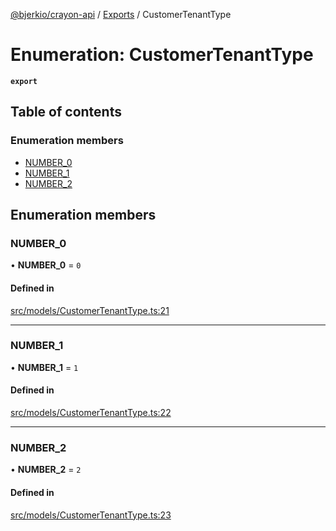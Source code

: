[@bjerkio/crayon-api](../README.md) / [Exports](../modules.md) / CustomerTenantType

# Enumeration: CustomerTenantType

**`export`**

## Table of contents

### Enumeration members

- [NUMBER\_0](CustomerTenantType.md#number_0)
- [NUMBER\_1](CustomerTenantType.md#number_1)
- [NUMBER\_2](CustomerTenantType.md#number_2)

## Enumeration members

### NUMBER\_0

• **NUMBER\_0** = `0`

#### Defined in

[src/models/CustomerTenantType.ts:21](https://github.com/bjerkio/crayon-api-js/blob/22cd66d/src/models/CustomerTenantType.ts#L21)

___

### NUMBER\_1

• **NUMBER\_1** = `1`

#### Defined in

[src/models/CustomerTenantType.ts:22](https://github.com/bjerkio/crayon-api-js/blob/22cd66d/src/models/CustomerTenantType.ts#L22)

___

### NUMBER\_2

• **NUMBER\_2** = `2`

#### Defined in

[src/models/CustomerTenantType.ts:23](https://github.com/bjerkio/crayon-api-js/blob/22cd66d/src/models/CustomerTenantType.ts#L23)
